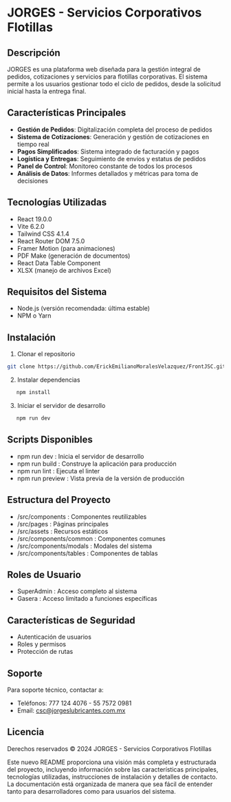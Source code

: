 # JORGES - Servicios Corporativos Flotillas

## Descripción

JORGES es una plataforma web diseñada para la gestión integral de pedidos, cotizaciones y servicios para flotillas corporativas. El sistema permite a los usuarios gestionar todo el ciclo de pedidos, desde la solicitud inicial hasta la entrega final.

## Características Principales

- **Gestión de Pedidos**: Digitalización completa del proceso de pedidos
- **Sistema de Cotizaciones**: Generación y gestión de cotizaciones en tiempo real
- **Pagos Simplificados**: Sistema integrado de facturación y pagos
- **Logística y Entregas**: Seguimiento de envíos y estatus de pedidos
- **Panel de Control**: Monitoreo constante de todos los procesos
- **Análisis de Datos**: Informes detallados y métricas para toma de decisiones

## Tecnologías Utilizadas

- React 19.0.0
- Vite 6.2.0
- Tailwind CSS 4.1.4
- React Router DOM 7.5.0
- Framer Motion (para animaciones)
- PDF Make (generación de documentos)
- React Data Table Component
- XLSX (manejo de archivos Excel)

## Requisitos del Sistema

- Node.js (versión recomendada: última estable)
- NPM o Yarn

## Instalación

1. Clonar el repositorio

```bash
git clone https://github.com/ErickEmilianoMoralesVelazquez/FrontJSC.git
```

2. Instalar dependencias

```bash
   npm install
```

3. Iniciar el servidor de desarrollo

```bash
   npm run dev
```

## Scripts Disponibles

- npm run dev : Inicia el servidor de desarrollo
- npm run build : Construye la aplicación para producción
- npm run lint : Ejecuta el linter
- npm run preview : Vista previa de la versión de producción

## Estructura del Proyecto

- /src/components : Componentes reutilizables
- /src/pages : Páginas principales
- /src/assets : Recursos estáticos
- /src/components/common : Componentes comunes
- /src/components/modals : Modales del sistema
- /src/components/tables : Componentes de tablas

## Roles de Usuario

- SuperAdmin : Acceso completo al sistema
- Gasera : Acceso limitado a funciones específicas

## Características de Seguridad

- Autenticación de usuarios
- Roles y permisos
- Protección de rutas

## Soporte

Para soporte técnico, contactar a:

- Teléfonos: 777 124 4076 - 55 7572 0981
- Email: csc@jorgeslubricantes.com.mx

## Licencia

Derechos reservados © 2024 JORGES - Servicios Corporativos Flotillas

Este nuevo README proporciona una visión más completa y estructurada del proyecto, incluyendo información sobre las características principales, tecnologías utilizadas, instrucciones de instalación y detalles de contacto. La documentación está organizada de manera que sea fácil de entender tanto para desarrolladores como para usuarios del sistema.
